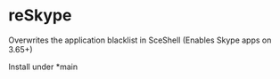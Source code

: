 # reSkype

Overwrites the application blacklist in SceShell
(Enables Skype apps on 3.65+)

Install under \*main